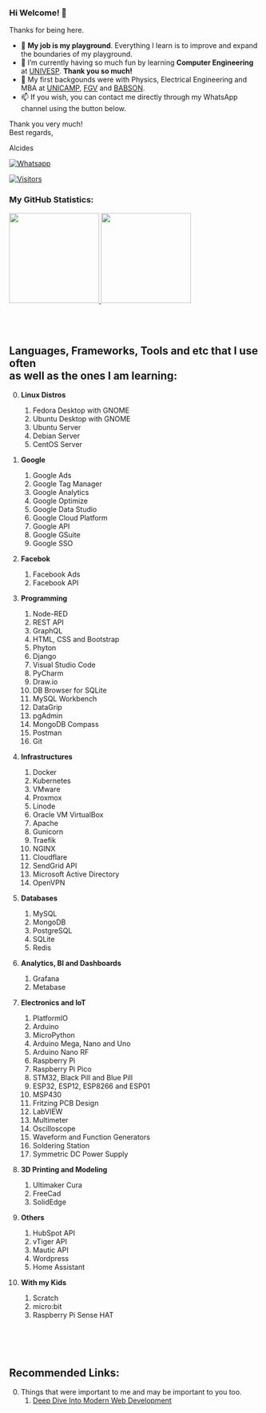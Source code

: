 ### Hi Welcome! 👋

Thanks for being here.

- :basketball: **My job is my playground**. Everything I learn is to improve and expand the boundaries of my playground.
- 🌱 I’m currently having so much fun by learning **Computer Engineering** at [UNIVESP](https://univesp.br). **Thank you so much!**
- :evergreen_tree: My first backgounds were with Physics, Electrical Engineering and MBA at [UNICAMP](https://www.unicamp.br), [FGV](https://fgv.br) and [BABSON](https://babson.edu).
- 📫 If you wish, you can contact me directly through my WhatsApp channel using the button below.

Thank you very much!<br />
Best regards,

Alcides

[![Whatsapp](https://img.shields.io/badge/WhatsApp-25D366?style=for-the-badge&logo=whatsapp&logoColor=white)](https://wa.me/5519992407898)

[![Visitors](https://visitor-badge.glitch.me/badge?page_id=acremonezi.visitor-badge)](https://github.com/acremonezi)



### My GitHub Statistics:
<div>
     <a href="https://github.com/acremonezi">
         <img height="180em" src="https://github-readme-stats.vercel.app/api?username=acremonezi&show_icons=true&include_all_commits=true&count_private=true"/>
         <img height="180em" src="https://github-readme-stats.vercel.app/api/top-langs/?username=acremonezi&layout=compact&langs_count=10"/>
     </a>
</div>

<br>
<br>
<br>

## Languages, Frameworks, Tools and etc that I use often<br>as well as the ones I am learning:

0. **Linux Distros**
     1. Fedora Desktop with GNOME
     2. Ubuntu Desktop with GNOME
     3. Ubuntu Server
     4. Debian Server
     5. CentOS Server

1. **Google**
     1. Google Ads
     2. Google Tag Manager
     3. Google Analytics
     4. Google Optimize
     5. Google Data Studio
     6. Google Cloud Platform
     7. Google API
     8. Google GSuite
     9. Google SSO

2. **Facebok**
     1. Facebook Ads
     2. Facebook API 

3. **Programming**
     1.  Node-RED
     2.  REST API
     3.  GraphQL
     4.  HTML, CSS and Bootstrap
     5.  Phyton
     6.  Django
     7.  Visual Studio Code
     8.  PyCharm
     9.  Draw.io
     10.  DB Browser for SQLite
     11.  MySQL Workbench
     12.  DataGrip
     13.  pgAdmin
     14.  MongoDB Compass
     15.  Postman
     16.  Git

4. **Infrastructures**
     1.  Docker
     2.  Kubernetes
     3.  VMware
     4.  Proxmox
     5.  Linode
     6.  Oracle VM VirtualBox
     7.  Apache
     8.  Gunicorn
     9.  Traefik
     10.  NGINX
     11.  Cloudflare
     12.  SendGrid API
     13.  Microsoft Active Directory
     14.  OpenVPN

5. **Databases**
     1. MySQL
     2. MongoDB
     3. PostgreSQL
     4. SQLite
     5. Redis

6. **Analytics, BI and Dashboards**
     1. Grafana
     2. Metabase
 
7. **Electronics and IoT**
     1. PlatformIO
     2. Arduino
     3. MicroPython
     4. Arduino Mega, Nano and Uno
     5. Arduino Nano RF
     6. Raspberry Pi
     7. Raspberry Pi Pico
     8. STM32, Black Pill and Blue Pill
     9. ESP32, ESP12, ESP8266 and ESP01
     10. MSP430
     11. Fritzing PCB Design
     12. LabVIEW
     13. Multimeter
     14. Oscilloscope
     15. Waveform and Function Generators
     16. Soldering Station
     17. Symmetric DC Power Supply

8. **3D Printing and Modeling**
     1. Ultimaker Cura
     2. FreeCad
     3. SolidEdge
 
9. **Others**
     1. HubSpot API
     2. vTiger API
     3. Mautic API
     4. Wordpress
     5. Home Assistant
  
 10. **With my Kids**
     1. Scratch
     2. micro:bit
     3. Raspberry Pi Sense HAT

<br>
<br>
<br>

## Recommended Links:

0. Things that were important to me and may be important to you too.
     1. [Deep Dive Into Modern Web Development](https://fullstackopen.com/)
